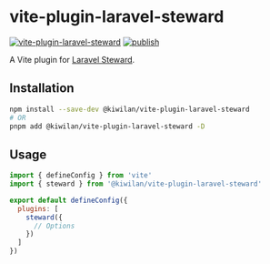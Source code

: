 # vite-plugin-laravel-steward

[![vite-plugin-laravel-steward](https://img.shields.io/npm/v/@kiwilan/vite-plugin-laravel-steward.svg?style=flat-square&color=CB3837&logo=npm&logoColor=ffffff&label=vite-plugin-laravel-steward)](https://www.npmjs.com/package/@kiwilan/vite-plugin-laravel-steward)
[![publish](https://img.shields.io/github/workflow/status/kiwilan/vite-plugin-laravel-steward/publish?style=flat-square&logo=github&logoColor=ffffff&label=publish)](https://github.com/kiwilan/vite-plugin-laravel-steward/actions)

A Vite plugin for [Laravel Steward](https://github.com/kiwilan/laravel-steward).

## Installation

```bash
npm install --save-dev @kiwilan/vite-plugin-laravel-steward
# OR
pnpm add @kiwilan/vite-plugin-laravel-steward -D
```

## Usage

```js
import { defineConfig } from 'vite'
import { steward } from '@kiwilan/vite-plugin-laravel-steward'

export default defineConfig({
  plugins: [
    steward({
      // Options
    })
  ]
})
```
